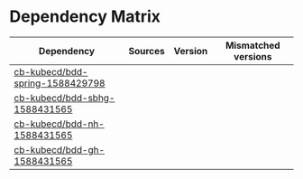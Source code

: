 # Dependency Matrix

Dependency | Sources | Version | Mismatched versions
---------- | ------- | ------- | -------------------
[cb-kubecd/bdd-spring-1588429798](https://github.com/cb-kubecd/bdd-spring-1588429798.git) |  | []() | 
[cb-kubecd/bdd-sbhg-1588431565](https://github.com/cb-kubecd/bdd-sbhg-1588431565.git) |  | []() | 
[cb-kubecd/bdd-nh-1588431565](https://github.com/cb-kubecd/bdd-nh-1588431565.git) |  | []() | 
[cb-kubecd/bdd-gh-1588431565](https://github.com/cb-kubecd/bdd-gh-1588431565.git) |  | []() | 
